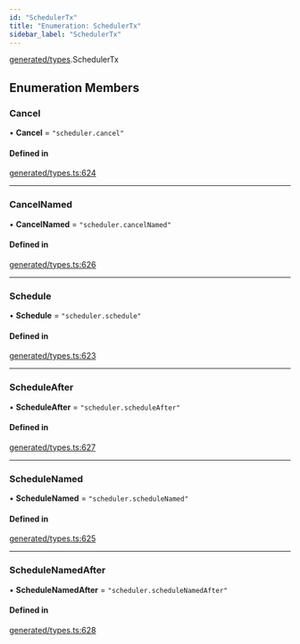 ```yaml
---
id: "SchedulerTx"
title: "Enumeration: SchedulerTx"
sidebar_label: "SchedulerTx"
---
```


[generated/types](../../../../modules/Generated/Types/Types.md).SchedulerTx

## Enumeration Members

### Cancel

• **Cancel** = ``"scheduler.cancel"``

#### Defined in

[generated/types.ts:624](https://github.com/PolymeshAssociation/polymesh-sdk/blob/acc2284c/src/generated/types.ts#L624)

___

### CancelNamed

• **CancelNamed** = ``"scheduler.cancelNamed"``

#### Defined in

[generated/types.ts:626](https://github.com/PolymeshAssociation/polymesh-sdk/blob/acc2284c/src/generated/types.ts#L626)

___

### Schedule

• **Schedule** = ``"scheduler.schedule"``

#### Defined in

[generated/types.ts:623](https://github.com/PolymeshAssociation/polymesh-sdk/blob/acc2284c/src/generated/types.ts#L623)

___

### ScheduleAfter

• **ScheduleAfter** = ``"scheduler.scheduleAfter"``

#### Defined in

[generated/types.ts:627](https://github.com/PolymeshAssociation/polymesh-sdk/blob/acc2284c/src/generated/types.ts#L627)

___

### ScheduleNamed

• **ScheduleNamed** = ``"scheduler.scheduleNamed"``

#### Defined in

[generated/types.ts:625](https://github.com/PolymeshAssociation/polymesh-sdk/blob/acc2284c/src/generated/types.ts#L625)

___

### ScheduleNamedAfter

• **ScheduleNamedAfter** = ``"scheduler.scheduleNamedAfter"``

#### Defined in

[generated/types.ts:628](https://github.com/PolymeshAssociation/polymesh-sdk/blob/acc2284c/src/generated/types.ts#L628)
